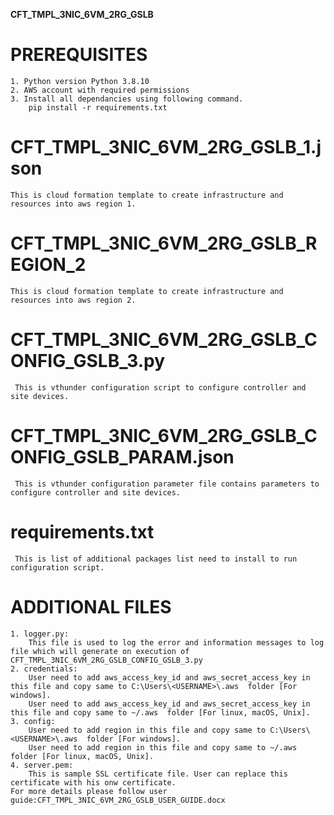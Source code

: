 **CFT_TMPL_3NIC_6VM_2RG_GSLB**

# PREREQUISITES
    1. Python version Python 3.8.10
    2. AWS account with required permissions
	3. Install all dependancies using following command. 
        pip install -r requirements.txt
 

# CFT_TMPL_3NIC_6VM_2RG_GSLB_1.json
	This is cloud formation template to create infrastructure and resources into aws region 1.

# CFT_TMPL_3NIC_6VM_2RG_GSLB_REGION_2
	This is cloud formation template to create infrastructure and resources into aws region 2.
   
# CFT_TMPL_3NIC_6VM_2RG_GSLB_CONFIG_GSLB_3.py
     This is vthunder configuration script to configure controller and site devices.
	 
# CFT_TMPL_3NIC_6VM_2RG_GSLB_CONFIG_GSLB_PARAM.json
     This is vthunder configuration parameter file contains parameters to configure controller and site devices.
	 
# requirements.txt
     This is list of additional packages list need to install to run configuration script. 
        
# ADDITIONAL FILES
	1. logger.py:
		This file is used to log the error and information messages to log file which will generate on execution of CFT_TMPL_3NIC_6VM_2RG_GSLB_CONFIG_GSLB_3.py
	2. credentials:
		User need to add aws_access_key_id and aws_secret_access_key in this file and copy same to C:\Users\<USERNAME>\.aws  folder [For windows].
		User need to add aws_access_key_id and aws_secret_access_key in this file and copy same to ~/.aws  folder [For linux, macOS, Unix].
	3. config:
		User need to add region in this file and copy same to C:\Users\<USERNAME>\.aws  folder [For windows].
		User need to add region in this file and copy same to ~/.aws  folder [For linux, macOS, Unix].
	4. server.pem:
		This is sample SSL certificate file. User can replace this certificate with his onw certificate. 
	For more details please follow user guide:CFT_TMPL_3NIC_6VM_2RG_GSLB_USER_GUIDE.docx
			